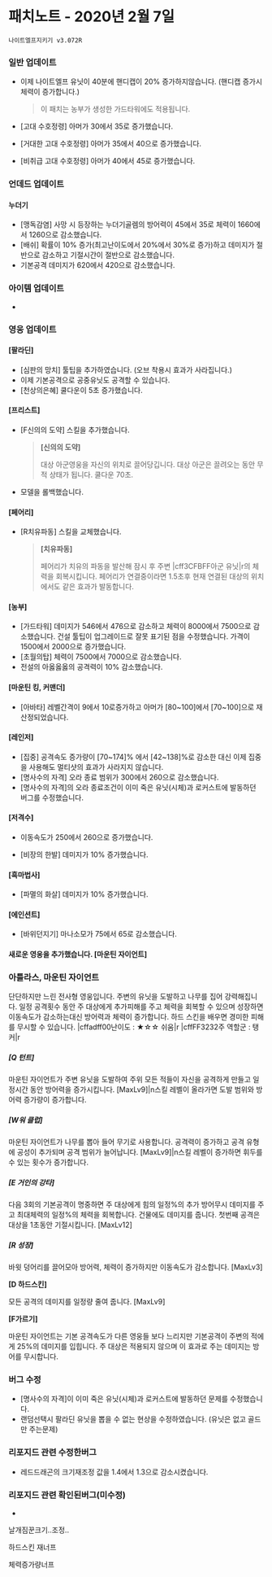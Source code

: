 # 패치노트 - 2020년 2월 7일

```
나이트엘프지키기 v3.072R
```

### 일반 업데이트

- 이제 나이트엘프 유닛이 40분에 핸디캡이 20% 증가하지않습니다. (핸디캡 증가시 체력이 증가합니다.)

  > 이 패치는 농부가 생성한 가드타워에도 적용됩니다.
- [고대 수호정령] 아머가 30에서 35로 증가했습니다.
- [거대한 고대 수호정령] 아머가 35에서 40으로 증가했습니다.
- [비취급 고대 수호정령] 아머가 40에서 45로 증가했습니다.

### 언데드 업데이트
#### 누더기

- [맹독감염] 사망 시 등장하는 누더기골렘의 방어력이 45에서 35로 체력이 1660에서 1260으로 감소했습니다.
- [배쉬] 확률이 10% 증가(최고난이도에서 20%에서 30%로 증가)하고 데미지가 절반으로 감소하고 기절시간이 절반으로 감소했습니다.
- 기본공격 데미지가 620에서 420으로 감소했습니다.

### 아이템 업데이트

- 

### 영웅 업데이트

#### [팔라딘]
- [심판의 망치] 툴팁을 추가하였습니다. (오브 착용시 효과가 사라집니다.)
- 이제 기본공격으로 공중유닛도 공격할 수 있습니다.
- [천상의은혜] 쿨다운이 5초 증가했습니다.
#### [프리스트]
- [F신의의 도약] 스킬을 추가했습니다.

  > **[신의의 도약]**
  >
  > 대상 아군영웅을 자신의 위치로 끌어당깁니다. 대상 아군은 끌려오는 동안 무적 상태가 됩니다. 쿨다운 70초.
- 모델을 롤백했습니다.
#### [페어리] 
- [R치유파동] 스킬을 교체했습니다.

  > **[치유파동]**
  >
  > 페어리가 치유의 파동을 발산해 잠시 후 주변 |cff3CFBFF아군 유닛|r의 체력을 회복시킵니다. 페어리가 연결중이라면 1.5초후 현재 연결된 대상의 위치에서도 같은 효과가 발동합니다.
#### [농부] 
- [가드타워] 데미지가 546에서 476으로 감소하고 체력이 8000에서 7500으로 감소했습니다. 건설 툴팁이 업그레이드로 잘못 표기된 점을 수정했습니다. 가격이 1500에서 2000으로 증가했습니다.
- [초월의탑] 체력이 7500에서 7000으로 감소했습니다.
- 전설의 아옳옳옳의 공격력이 10% 감소했습니다.

#### [마운틴 킹, 커맨더]
- [아바타] 레벨간격이 9에서 10로증가하고 아머가 [80~100]에서 [70~100]으로 재산정되었습니다.

#### [레인저]
- [집중] 공격속도 증가량이 [70~174]% 에서 [42~138]%로 감소한 대신 이제 집중을 사용해도 멀티샷의 효과가 사라지지 않습니다.
- [명사수의 자격] 오라 종료 범위가 300에서 260으로 감소했습니다.
- [명사수의 자격]의 오라 종료조건이 이미 죽은 유닛(시체)과 로커스트에 발동하던 버그를 수정했습니다.
#### [저격수]
- 이동속도가 250에서 260으로 증가했습니다.

- [비장의 한발] 데미지가 10% 증가했습니다.

#### [흑마법사]
- [파멸의 화살] 데미지가 10% 증가했습니다.
#### [에인션트]
- [바위던지기] 마나소모가 75에서 65로 감소했습니다.

#### 새로운 영웅을 추가했습니다. [마운틴 자이언트]

### 아틀라스, 마운틴 자이언트

단단하지만 느린 전사형 영웅입니다. 주변의 유닛을 도발하고 나무를 집어 강력해집니다. 일정 공격횟수 동안 주 대상에게 추가피해를 주고 체력을 회복할 수 있으며 성장하면 이동속도가 감소하는대신 방어력과 체력이 증가합니다. 하드 스킨을 배우면 경미한 피해를 무시할 수 있습니다.
|cffadff00난이도 : ★☆☆ 쉬움|r
|cffFF3232주 역할군 : 탱커|r

##### [Q 턴트] 

마운틴 자이언트가 주변 유닛을 도발하여 주위 모든 적들이 자신을 공격하게 만들고 일정시간 동안 방어력을 증가시킵니다. [MaxLv9]|n스킬 레벨이 올라가면 도발 범위와 방어력 증가량이 증가합니다.

##### [W워 클럽]

마운틴 자이언트가 나무를 뽑아 들어 무기로 사용합니다. 공격력이 증가하고 공격 유형에 공성이 추가되며 공격 범위가 늘어납니다. [MaxLv9]|n스킬 레벨이 증가하면 휘두를 수 있는 횟수가 증가합니다.

##### [E 거인의 강타]

다음 3회의 기본공격이 명중하면 주 대상에게 힘의 일정%의 추가 방어무시 데미지를 주고 최대체력의 일정%의 체력을 회복합니다. 건물에도 데미지를 줍니다. 첫번째 공격은 대상을 1초동안 기절시킵니다. [MaxLv12]


##### [R 성장]

바윗 덩어리를 끌어모아 방어력, 체력이 증가하지만 이동속도가 감소합니다. [MaxLv3]

**[D 하드스킨]**

모든 공격의 데미지를 일정량 줄여 줍니다. [MaxLv9]

**[F가르기]**

마운틴 자이언트는 기본 공격속도가 다른 영웅들 보다 느리지만 기본공격이 주변의 적에게 25%의 데미지를 입힙니다. 주 대상은 적용되지 않으며 이 효과로 주는 데미지는 방어를 무시합니다.

### 버그 수정
- [명사수의 자격]이 이미 죽은 유닛(시체)과 로커스트에 발동하던 문제를 수정했습니다.
- 랜덤선택시 팔라딘 유닛을 뽑을 수 없는 현상을 수정하였습니다. (유닛은 없고 골드만 주는문제)

### 리포지드 관련 수정한버그
- 레드드래곤의 크기재조정 값을 1.4에서 1.3으로 감소시켰습니다.


### 리포지드 관련 확인된버그(미수정)
- 



날개짐꾼크기..조정..

하드스킨 재너프

체력증가량너프
